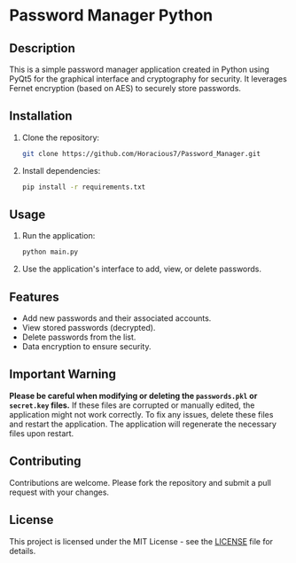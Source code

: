 # Password Manager Python

## Description
This is a simple password manager application created in Python using PyQt5 for the graphical interface and cryptography for security. It leverages Fernet encryption (based on AES) to securely store passwords.
## Installation

1. Clone the repository:
    ```bash
    git clone https://github.com/Horacious7/Password_Manager.git
    ```
2. Install dependencies:
    ```bash
    pip install -r requirements.txt
    ```

## Usage

1. Run the application:
    ```bash
    python main.py
    ```

2. Use the application's interface to add, view, or delete passwords.

## Features
- Add new passwords and their associated accounts.
- View stored passwords (decrypted).
- Delete passwords from the list.
- Data encryption to ensure security.

## Important Warning
**Please be careful when modifying or deleting the `passwords.pkl` or `secret.key` files.** If these files are corrupted or manually edited, the application might not work correctly. To fix any issues, delete these files and restart the application. The application will regenerate the necessary files upon restart.

## Contributing
Contributions are welcome. Please fork the repository and submit a pull request with your changes.

## License
This project is licensed under the MIT License - see the [LICENSE](LICENSE) file for details.
